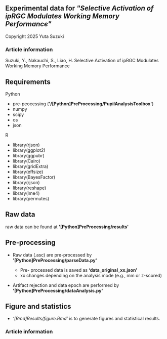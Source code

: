 ## Experimental data for *"Selective Activation of ipRGC Modulates Working Memory Performance"*
Copyright 2025 Yuta Suzuki


### Article information
Suzuki, Y., Nakauchi, S., Liao, H. Selective Activation of ipRGC Modulates Working Memory Performance


## Requirements
Python
- pre-peocessing (**'/[Python]PreProcessing/PupilAnalysisToolbox'**)
- numpy
- scipy
- os
- json

R
- library(rjson)
- library(ggplot2)
- library(ggpubr)
- library(Cairo)
- library(gridExtra)
- library(effsize)
- library(BayesFactor)
- library(rjson)
- library(reshape)
- library(lme4)
- library(permutes)

## Raw data
raw data can be found at **'[Python]PreProcessing/results'**

## Pre-processing
- Raw data (.asc) are pre-processed by **'[Python]PreProcessing/parseData.py'**

	- Pre- processed data is saved as **‘data_original_xx.json’**
	- xx changes depending on the analysis mode (e.g., mm or z-scored)
	
- Artifact rejection and data epoch are performed by **'[Python]PreProcessing/dataAnalysis.py'**

## Figure and statistics
- *‘[Rmd]Results/figure.Rmd’* is to generate figures and statistical results.


### Article information

